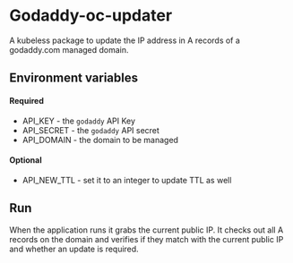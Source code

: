 # Godaddy-oc-updater

A kubeless package to update the IP address in A records of a godaddy.com managed domain.

## Environment variables
#### Required

- API_KEY - the `godaddy` API Key
- API_SECRET - the `godaddy` API secret
- API_DOMAIN - the domain to be managed

#### Optional
- API_NEW_TTL - set it to an integer to update TTL as well 

## Run

When the application runs it grabs the current public IP.
It checks out all A records on the domain and verifies if they match with the current public IP and whether an update is required.